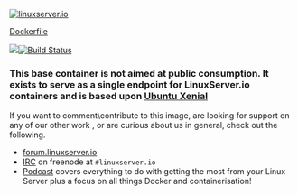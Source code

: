 [linuxserverurl]: https://linuxserver.io
[forumurl]: https://forum.linuxserver.io
[ircurl]: https://www.linuxserver.io/irc/
[podcasturl]: https://www.linuxserver.io/podcast/

[![linuxserver.io](https://raw.githubusercontent.com/linuxserver/docker-templates/master/linuxserver.io/img/linuxserver_medium.png)][linuxserverurl]

[Dockerfile](https://github.com/linuxserver/docker-baseimage-xenial/blob/master/Dockerfile)

[![](https://images.microbadger.com/badges/image/lsiobase/xenial.svg)](https://microbadger.com/images/lsiobase/xenial "Get your own image badge on microbadger.com")[![Build Status](http://jenkins.linuxserver.io:8080/job/Dockers/job/BaseImages/job/lsiobase-xenial/badge/icon)](http://jenkins.linuxserver.io:8080/job/Dockers/job/BaseImages/job/lsiobase-xenial/)

### This base container is not aimed at public consumption. It exists to serve as a single endpoint for LinuxServer.io containers and is based upon [Ubuntu Xenial](https://hub.docker.com/_/ubuntu/)

If you want to comment\contribute to this image, are looking for support on any of our other work , or are curious about us in general, check out the following.

* [forum.linuxserver.io][forumurl]
* [IRC][ircurl] on freenode at `#linuxserver.io`
* [Podcast][podcasturl] covers everything to do with getting the most from your Linux Server plus a focus on all things Docker and containerisation!






